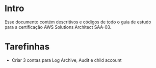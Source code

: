 # Intro

Esse documento contém descritivos e códigos de todo o guia de estudo para a certificação AWS Solutions Architect SAA-03.

# Tarefinhas
- Criar 3 contas para Log Archive, Audit e child account